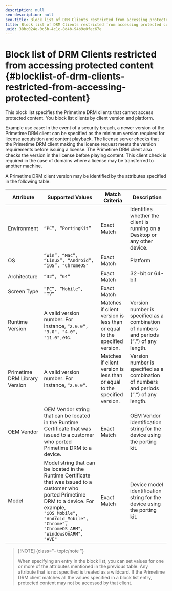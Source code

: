 ```yaml
---
description: null
seo-description: null
seo-title: Block list of DRM Clients restricted from accessing protected content
title: Block list of DRM Clients restricted from accessing protected content
uuid: 38bc024e-0c5b-4c1c-8d4b-94b9e0fec67e
---
```


# Block list of DRM Clients restricted from accessing protected content {#blocklist-of-drm-clients-restricted-from-accessing-protected-content}

This block list specifies the Primetime DRM clients that cannot access protected content. You block list clients by client version and platform.

Example use case: In the event of a security breach, a newer version of the Primetime DRM client can be specified as the minimum version required for license acquisition and content playback. The license server checks that the Primetime DRM client making the license request meets the version requirements before issuing a license. The Primetime DRM client also checks the version in the license before playing content. This client check is required in the case of domains where a license may be transferred to another machine.

A Primetime DRM client version may be identified by the attributes specified in the following table: 

| **Attribute** |**Supported Values** |**Match Criteria** |**Description** |
|---|---|---|---|
|  Environment  | `“PC”, “PortingKit”`  | Exact Match  | Identifies whether the client is running on a Desktop or any other device.  |
|  OS  | `“Win”, “Mac”, “Linux”, “Android”, “iOS”, "ChromeOS"`  | Exact Match  | Platform  |
|  Architecture  | `“32”, “64”`  | Exact Match  | 32-bit or 64-bit  |
|  Screen Type  | `“PC”, “Mobile”, “TV”`  | Exact Match  | |
|  Runtime Version  |A valid version number. For instance, `“2.0.0”, "3.0", "4.0", "11.0"`, etc.  | Matches if client version is less than or equal to the specified version.  | Version number is specified as a combination of numbers and periods (“.”) of any length.  |
|  Primetime DRM Library Version  |A valid version number. For instance, `“2.0.0”`.  | Matches if client version is less than or equal to the specified version.  | Version number is specified as a combination of numbers and periods (“.”) of any length.  |
|  OEM Vendor  | OEM Vendor string that can be located in the Runtime Certificate that was issued to a customer who ported Primetime DRM to a device.  | Exact Match  | OEM Vendor identification string for the device using the porting kit.  |
|  Model  |Model string that can be located in the Runtime Certificate that was issued to a customer who ported Primetime DRM to a device. For example, `"iOS_Mobile", "Android_Mobile", "Chrome", "ChromeOS_ARM", "WindowsOnARM", "AVE"`  | Exact Match  | Device model identification string for the device using the porting kit.  |

>[!NOTE] {class="- topic/note "}
>
>When specifying an entry in the block list, you can set values for one or more of the attributes mentioned in the previous table. Any attribute that is not specified is treated as a wildcard. If the Primetime DRM client matches all the values specified in a block list entry, protected content may not be accessed by that client.

